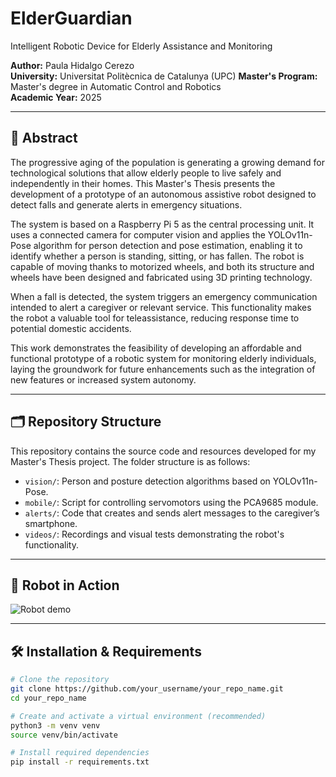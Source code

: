 # ElderGuardian
Intelligent Robotic Device for Elderly Assistance and Monitoring

**Author:** Paula Hidalgo Cerezo  
**University:** Universitat Politècnica de Catalunya (UPC)
**Master's Program:** Master's degree in Automatic Control and Robotics  
**Academic Year:** 2025 

---

## 🧠 Abstract

The progressive aging of the population is generating a growing demand for technological solutions that allow elderly people to live safely and independently in their homes. This Master's Thesis presents the development of a prototype of an autonomous assistive robot designed to detect falls and generate alerts in emergency situations.

The system is based on a Raspberry Pi 5 as the central processing unit. It uses a connected camera for computer vision and applies the YOLOv11n-Pose algorithm for person detection and pose estimation, enabling it to identify whether a person is standing, sitting, or has fallen. The robot is capable of moving thanks to motorized wheels, and both its structure and wheels have been designed and fabricated using 3D printing technology.

When a fall is detected, the system triggers an emergency communication intended to alert a caregiver or relevant service. This functionality makes the robot a valuable tool for teleassistance, reducing response time to potential domestic accidents.

This work demonstrates the feasibility of developing an affordable and functional prototype of a robotic system for monitoring elderly individuals, laying the groundwork for future enhancements such as the integration of new features or increased system autonomy.

---

## 🗂️ Repository Structure

This repository contains the source code and resources developed for my Master's Thesis project. The folder structure is as follows:

- `vision/`: Person and posture detection algorithms based on YOLOv11n-Pose.
- `mobile/`: Script for controlling servomotors using the PCA9685 module.
- `alerts/`: Code that creates and sends alert messages to the caregiver’s smartphone.  
- `videos/`: Recordings and visual tests demonstrating the robot's functionality.

---

## 🤖 Robot in Action

![Robot demo](robot_demo_3D.gif)


---

## 🛠️ Installation & Requirements

```bash
# Clone the repository
git clone https://github.com/your_username/your_repo_name.git
cd your_repo_name

# Create and activate a virtual environment (recommended)
python3 -m venv venv
source venv/bin/activate

# Install required dependencies
pip install -r requirements.txt

